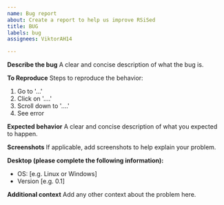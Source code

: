 ```yaml
---
name: Bug report
about: Create a report to help us improve RSiSed
title: BUG
labels: bug
assignees: ViktorAH14

---
```


**Describe the bug**
A clear and concise description of what the bug is.

**To Reproduce**
Steps to reproduce the behavior:
1. Go to '...'
2. Click on '....'
3. Scroll down to '....'
4. See error

**Expected behavior**
A clear and concise description of what you expected to happen.

**Screenshots**
If applicable, add screenshots to help explain your problem.

**Desktop (please complete the following information):**
 - OS: [e.g. Linux or Windows]
 - Version [e.g. 0.1]

**Additional context**
Add any other context about the problem here.
